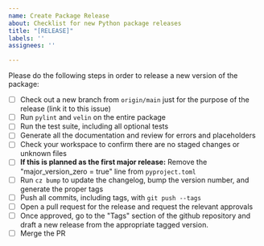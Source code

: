 ```yaml
---
name: Create Package Release
about: Checklist for new Python package releases
title: "[RELEASE]"
labels: ''
assignees: ''

---
```


Please do the following steps in order to release a new version of the package:

- [ ] Check out a new branch from `origin/main` just for the purpose of the release (link it to this issue)
- [ ] Run `pylint` and `velin` on the entire package
- [ ] Run the test suite, including all optional tests
- [ ] Generate all the documentation and review for errors and placeholders
- [ ] Check your workspace to confirm there are no staged changes or unknown files
- [ ] **If this is planned as the first major release:** Remove the "major_version_zero = true" line from `pyproject.toml`
- [ ] Run `cz bump` to update the changelog, bump the version number, and generate the proper tags
- [ ] Push all commits, including tags, with `git push --tags`
- [ ] Open a pull request for the release and request the relevant approvals
- [ ] Once approved, go to the "Tags" section of the github repository and draft a new release from the appropriate tagged version.
- [ ] Merge the PR
